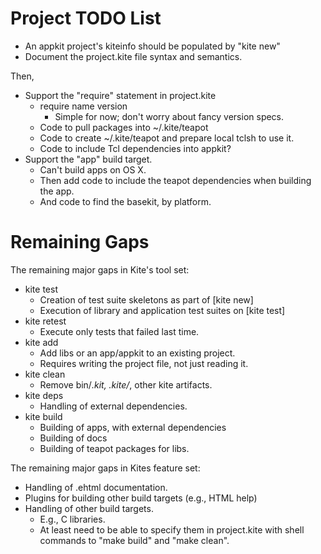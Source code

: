 # Project TODO List

* An appkit project's kiteinfo should be populated by "kite new"
* Document the project.kite file syntax and semantics.

Then,

* Support the "require" statement in project.kite
  * require name version
    * Simple for now; don't worry about fancy version specs.
  * Code to pull packages into ~/.kite/teapot
  * Code to create ~/.kite/teapot and prepare local tclsh to use it.
  * Code to include Tcl dependencies into appkit?
* Support the "app" build target.
  * Can't build apps on OS X.
  * Then add code to include the teapot dependencies when building the app.
  * And code to find the basekit, by platform.

# Remaining Gaps #

The remaining major gaps in Kite's tool set:

* kite test
  * Creation of test suite skeletons as part of [kite new]
  * Execution of library and application test suites on [kite test]
* kite retest
  * Execute only tests that failed last time.
* kite add
  * Add libs or an app/appkit to an existing project.
  * Requires writing the project file, not just reading it.
* kite clean
  * Remove bin/*.kit, .kite/*, other kite artifacts.
* kite deps
  * Handling of external dependencies.
* kite build
  * Building of apps, with external dependencies
  * Building of docs
  * Building of teapot packages for libs.

The remaining major gaps in Kites feature set:

* Handling of .ehtml documentation.
* Plugins for building other build targets (e.g., HTML help)
* Handling of other build targets.
  * E.g., C libraries.
  * At least need to be able to specify them in project.kite 
    with shell commands to "make build" and "make clean".
